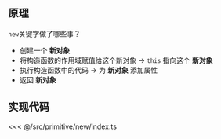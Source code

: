 ## 原理

`new`关键字做了哪些事？

- 创建一个 **新对象**
- 将构造函数的作用域赋值给这个新对象 -> `this` 指向这个 **新对象**
- 执行构造函数中的代码 -> 为 **新对象** 添加属性
- 返回 **新对象**

## 实现代码

<<< @/src/primitive/new/index.ts
